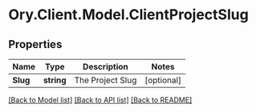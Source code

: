 # Ory.Client.Model.ClientProjectSlug

## Properties

Name | Type | Description | Notes
------------ | ------------- | ------------- | -------------
**Slug** | **string** | The Project Slug | [optional] 

[[Back to Model list]](../README.md#documentation-for-models) [[Back to API list]](../README.md#documentation-for-api-endpoints) [[Back to README]](../README.md)

